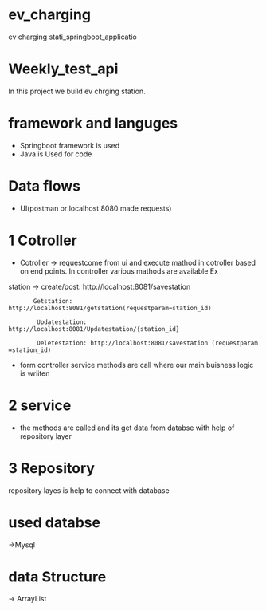 # ev_charging
ev charging stati_springboot_applicatio
 
# Weekly_test_api

In this project we build ev chrging station.

# framework and languges
* Springboot framework is used
* Java is Used for code

# Data flows

* UI(postman or localhost 8080 made requests)

# 1 Cotroller
* Cotroller -> requestcome from ui and  execute mathod in cotroller based on end points. In controller various mathods are available Ex

station -> create/post: http://localhost:8081/savestation

           Getstation: http://localhost:8081/getstation(requestparam=station_id)

            Updatestation: http://localhost:8081/Updatestation/{station_id}

            Deletestation: http://localhost:8081/savestation (requestparam =station_id)
           


* form controller service methods are call where our main buisness logic is wriiten

# 2 service

* the methods are called and its get data from databse with help of repository layer

# 3 Repository 
repository layes is help to connect with database 

# used databse
->Mysql

# data Structure
->  ArrayList


